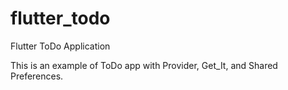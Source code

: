 # flutter_todo

Flutter ToDo Application

This is an example of ToDo app with Provider, Get_It, and Shared Preferences.
